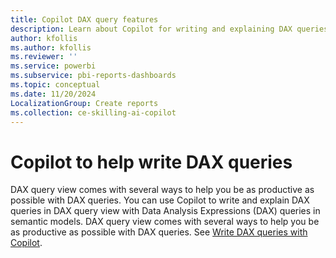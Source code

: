 ```yaml
---
title: Copilot DAX query features
description: Learn about Copilot for writing and explaining DAX queries in DAX query view.
author: kfollis
ms.author: kfollis
ms.reviewer: ''
ms.service: powerbi
ms.subservice: pbi-reports-dashboards
ms.topic: conceptual
ms.date: 11/20/2024
LocalizationGroup: Create reports
ms.collection: ce-skilling-ai-copilot
---
```


# Copilot to help write DAX queries

DAX query view comes with several ways to help you be as productive as possible with DAX queries. You can use Copilot to write and explain DAX queries in DAX query view with Data Analysis Expressions (DAX) queries in semantic models. DAX query view comes with several ways to help you be as productive as possible with DAX queries. See [Write DAX queries with Copilot](dax/dax-copilot).
